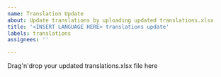 ```yaml
---
name: Translation Update
about: Update translations by uploading updated translations.xlsx
title: '<INSERT LANGUAGE HERE> translations update'
labels: translations
assignees: ''

---
```


Drag'n'drop your updated translations.xlsx file here
